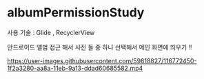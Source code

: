 # albumPermissionStudy

사용 기술 : Glide , RecyclerView

안드로이드 앨범 접근 해서 사진 들 중 하나 선택해서 메인 화면에 띄우기 !! 


https://user-images.githubusercontent.com/59818827/116772450-1f2a3280-aa8a-11eb-9a13-ddad60685582.mp4

